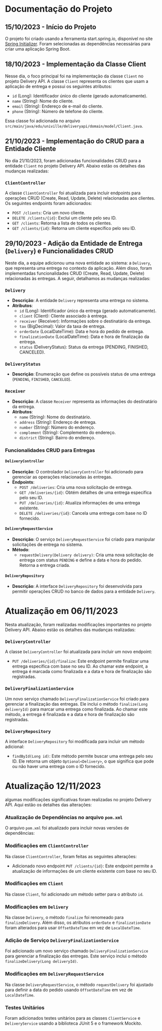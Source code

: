 # Documentação do Projeto

## 15/10/2023 - Início do Projeto
O projeto foi criado usando a ferramenta start.spring.io, disponível no site [Spring Initializer](https://start.spring.io/). Foram selecionadas as dependências necessárias para criar uma aplicação Spring Boot.

## 18/10/2023 - Implementação da Classe Client
Nesse dia, o foco principal foi na implementação da classe `Client` no projeto Delivery API. A classe `Client` representa os clientes que usam a aplicação de entrega e possui os seguintes atributos:

- `id` (Long): Identificador único do cliente (gerado automaticamente).
- `name` (String): Nome do cliente.
- `email` (String): Endereço de e-mail do cliente.
- `phone` (String): Número de telefone do cliente.

Essa classe foi adicionada no arquivo `src/main/java/edu/univille/deliveryapi/domain/model/Client.java`.

## 21/10/2023 - Implementação do CRUD para a Entidade Cliente

No dia 21/10/2023, foram adicionadas funcionalidades CRUD para a entidade `Client` no projeto Delivery API. Abaixo estão os detalhes das mudanças realizadas:

### `ClientController`

A classe `ClientController` foi atualizada para incluir endpoints para operações CRUD (Create, Read, Update, Delete) relacionadas aos clientes. Os seguintes endpoints foram adicionados:

- `POST /clients`: Cria um novo cliente.
- `DELETE /clients/{id}`: Exclui um cliente pelo seu ID.
- `GET /clients`: Retorna a lista de todos os clientes.
- `GET /clients/{id}`: Retorna um cliente específico pelo seu ID.
## 29/10/2023 - Adição da Entidade de Entrega (`Delivery`) e Funcionalidades CRUD
Neste dia, a equipe adicionou uma nova entidade ao sistema: a `Delivery`, que representa uma entrega no contexto da aplicação. Além disso, foram implementadas funcionalidades CRUD (Create, Read, Update, Delete) relacionadas às entregas. A seguir, detalhamos as mudanças realizadas:

### `Delivery`

- **Descrição**: A entidade `Delivery` representa uma entrega no sistema.
- **Atributos**:
  - `id` (Long): Identificador único da entrega (gerado automaticamente).
  - `client` (Client): Cliente associado à entrega.
  - `receiver` (Receiver): Informações sobre o destinatário da entrega.
  - `tax` (BigDecimal): Valor da taxa de entrega.
  - `orderDate` (LocalDateTime): Data e hora do pedido de entrega.
  - `finalizationDate` (LocalDateTime): Data e hora de finalização da entrega.
  - `status` (DeliveryStatus): Status da entrega (PENDING, FINISHED, CANCELED).

### `DeliveryStatus`

- **Descrição**: Enumeração que define os possíveis status de uma entrega (`PENDING`, `FINISHED`, `CANCELED`).

### `Receiver`

- **Descrição**: A classe `Receiver` representa as informações do destinatário da entrega.
- **Atributos**:
  - `name` (String): Nome do destinatário.
  - `address` (String): Endereço de entrega.
  - `number` (String): Número do endereço.
  - `complement` (String): Complemento do endereço.
  - `district` (String): Bairro do endereço.

### Funcionalidades CRUD para Entregas

#### `DeliveryController`

- **Descrição**: O controlador `DeliveryController` foi adicionado para gerenciar as operações relacionadas às entregas.
- **Endpoints**:
  - `POST /deliveries`: Cria uma nova solicitação de entrega.
  - `GET /deliveries/{id}`: Obtém detalhes de uma entrega específica pelo seu ID.
  - `PUT /deliveries/{id}`: Atualiza informações de uma entrega existente.
  - `DELETE /deliveries/{id}`: Cancela uma entrega com base no ID fornecido.

#### `DeliveryRequestService`

- **Descrição**: O serviço `DeliveryRequestService` foi criado para manipular solicitações de entrega no sistema.
- **Método**:
  - `requestDelivery(Delivery delivery)`: Cria uma nova solicitação de entrega com status `PENDING` e define a data e hora do pedido. Retorna a entrega criada.

#### `DeliveryRepository`

- **Descrição**: A interface `DeliveryRepository` foi desenvolvida para permitir operações CRUD no banco de dados para a entidade `Delivery`.

# Atualização em 06/11/2023

Nesta atualização, foram realizadas modificações importantes no projeto Delivery API. Abaixo estão os detalhes das mudanças realizadas:

### `DeliveryController`
A classe `DeliveryController` foi atualizada para incluir um novo endpoint:
- `PUT /deliveries/{id}/finalize`: Este endpoint permite finalizar uma entrega específica com base no seu ID. Ao chamar este endpoint, a entrega é marcada como finalizada e a data e hora de finalização são registradas.

### `DeliveryFinalizationService`
Um novo serviço chamado `DeliveryFinalizationService` foi criado para gerenciar a finalização das entregas. Ele inclui o método `finalize(Long deliveryId)` para marcar uma entrega como finalizada. Ao chamar este método, a entrega é finalizada e a data e hora de finalização são registradas.

### `DeliveryRepository`
A interface `DeliveryRepository` foi modificada para incluir um método adicional:
- `findById(Long id)`: Este método permite buscar uma entrega pelo seu ID. Ele retorna um objeto `Optional<Delivery>`, o que significa que pode ou não haver uma entrega com o ID fornecido.

# Atualização 12/11/2023

algumas modificações significativas foram realizadas no projeto Delivery API. Aqui estão os detalhes das alterações:

### Atualização de Dependências no arquivo `pom.xml`
O arquivo `pom.xml` foi atualizado para incluir novas versões de dependências:

### Modificações em `ClientController`
Na classe `ClientController`, foram feitas as seguintes alterações:
- Adicionado novo endpoint `PUT /clients/{id}`: Este endpoint permite a atualização de informações de um cliente existente com base no seu ID.

### Modificações em `Client`
Na classe `Client`, foi adicionado um método setter para o atributo `id`.

### Modificações em `Delivery`
Na classe `Delivery`, o método `finalize` foi renomeado para `finalizeDelivery`. Além disso, os atributos `orderDate` e `finalizationDate` foram alterados para usar `OffsetDateTime` em vez de `LocalDateTime`.

### Adição de Serviço `DeliveryFinalizationService`
Foi adicionado um novo serviço chamado `DeliveryFinalizationService` para gerenciar a finalização das entregas. Este serviço inclui o método `finalizeDelivery(Long deliveryId)`.

### Modificações em `DeliveryRequestService`
Na classe `DeliveryRequestService`, o método `requestDelivery` foi ajustado para definir a data do pedido usando `OffsetDateTime` em vez de `LocalDateTime`.

### Testes Unitários
Foram adicionados testes unitários para as classes `ClientService` e `DeliveryService` usando a biblioteca JUnit 5 e o framework Mockito.


